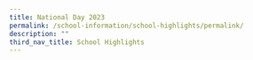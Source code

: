 ```yaml
---
title: National Day 2023
permalink: /school-information/school-highlights/permalink/
description: ""
third_nav_title: School Highlights
---
```

